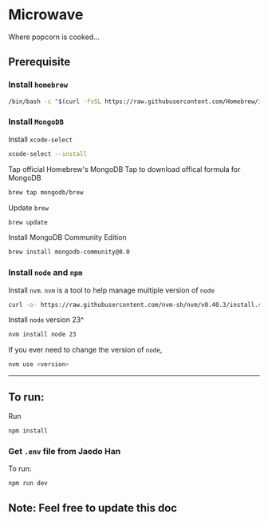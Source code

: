 # Microwave
Where popcorn is cooked...

## Prerequisite

### Install `homebrew` 

```bash
/bin/bash -c "$(curl -fsSL https://raw.githubusercontent.com/Homebrew/install/HEAD/install.sh)"
```

### Install `MongoDB`

Install `xcode-select`
```bash
xcode-select --install
```

Tap official Homebrew's MongoDB Tap to download offical formula for MongoDB
```bash
brew tap mongodb/brew
```

Update `brew`
```bash
brew update
```

Install MongoDB Community Edition
```bash
brew install mongodb-community@8.0
```


### Install `node` and `npm`
Install `nvm`. `nvm` is a tool to help manage multiple version of `node`
```bash
curl -o- https://raw.githubusercontent.com/nvm-sh/nvm/v0.40.3/install.sh | bash
```
 
Install `node` version 23^
```bash
nvm install node 23
```

If you ever need to change the version of `node`, 
```bash
nvm use <version>
```

---


## To run:
 
Run 
```bash
npm install
```

### **Get `.env` file from Jaedo Han**

To run: 
```
npm run dev
```

## Note: Feel free to update this doc
